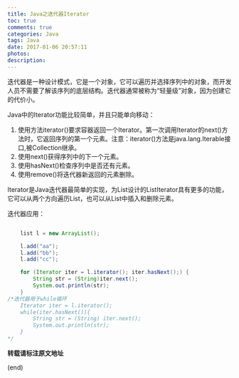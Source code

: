 ```yaml
---
title: Java之迭代器Iterator
toc: true
comments: true
categories: Java
tags: Java
date: 2017-01-06 20:57:11
photos:
description:
---
```


迭代器是一种设计模式，它是一个对象，它可以遍历并选择序列中的对象，而开发人员不需要了解该序列的底层结构。迭代器通常被称为“轻量级”对象，因为创建它的代价小。

<!--more-->

Java中的Iterator功能比较简单，并且只能单向移动：

1. 使用方法iterator()要求容器返回一个Iterator。第一次调用Iterator的next()方法时，它返回序列的第一个元素。注意：iterator()方法是java.lang.Iterable接口,被Collection继承。
2. 使用next()获得序列中的下一个元素。
3. 使用hasNext()检查序列中是否还有元素。
4. 使用remove()将迭代器新返回的元素删除。

Iterator是Java迭代器最简单的实现，为List设计的ListIterator具有更多的功能，它可以从两个方向遍历List，也可以从List中插入和删除元素。

迭代器应用：
```java

    list l = new ArrayList();

    l.add("aa");
    l.add("bb");
    l.add("cc");

    for (Iterator iter = l.iterator(); iter.hasNext();) {
        String str = (String)iter.next();
        System.out.println(str);
    }
/*迭代器用于while循环
    Iterator iter = l.iterator();
    while(iter.hasNext()){
        String str = (String) iter.next();
        System.out.println(str);
    }
*/
```


**转载请标注原文地址**

(end)
